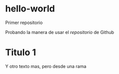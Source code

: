 # hello-world
Primer repositorio

Probando la manera de usar el *repositorio* de Github


# Titulo 1
Y otro texto mas, pero desde una rama
